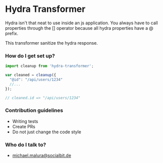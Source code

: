 # Hydra Transformer #

Hydra isn't that neat to use inside an js application.
You always have to call properties through the [] operator because all hydra properties have a @ prefix.

This transformer sanitize the hydra response.

### How do I get set up? ###
```javascript
import cleanup from 'hydra-transformer';

var cleaned = cleanup({
  "@id": "/api/users/1234"
  //...
});

// cleaned.id => "/api/users/1234"

```

### Contribution guidelines ###

* Writing tests
* Create PRs
* Do not just change the code style

### Who do I talk to? ###

* michael.malura@socialbit.de
